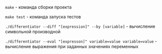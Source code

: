 ```make``` - команда сборки проекта

```make test``` - команда запуска тестов

```./differentiator --diff "[expression]" --by [variable]``` - вычисление символьной производной

```./differentiator --eval "[expresson]" variable=value variable=value``` - вычисление выражения при заданных значениях переменных
